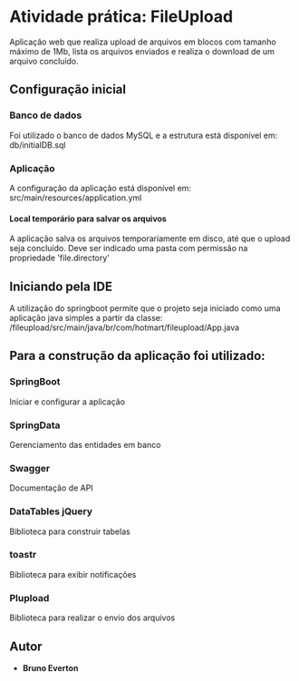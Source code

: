# Atividade prática: FileUpload
Aplicação web que realiza upload de arquivos em blocos com tamanho máximo de 1Mb, lista os arquivos enviados e realiza o download de um arquivo concluído.

## Configuração inicial
### Banco de dados 
Foi utilizado o banco de dados MySQL e a estrutura está disponível em: db/initialDB.sql
### Aplicação
A configuração da aplicação está disponível em: src/main/resources/application.yml
#### Local temporário para salvar os arquivos
A aplicação salva os arquivos temporariamente em disco, até que o upload seja concluído. Deve ser indicado uma pasta com permissão na propriedade 'file.directory'

## Iniciando pela IDE
A utilização do springboot permite que o projeto seja iniciado como uma aplicação java simples a partir da classe:
  /fileupload/src/main/java/br/com/hotmart/fileupload/App.java

## Para a construção da aplicação foi utilizado:
### SpringBoot
Iniciar e configurar a aplicação
### SpringData
Gerenciamento das entidades em banco
### Swagger
Documentação de API
### DataTables jQuery
Biblioteca para construir tabelas
### toastr
Biblioteca para exibir notificações
### Plupload
Biblioteca para realizar o envio dos arquivos


## Autor
* **Bruno Everton**
